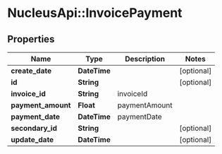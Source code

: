 # NucleusApi::InvoicePayment

## Properties
Name | Type | Description | Notes
------------ | ------------- | ------------- | -------------
**create_date** | **DateTime** |  | [optional] 
**id** | **String** |  | [optional] 
**invoice_id** | **String** | invoiceId | 
**payment_amount** | **Float** | paymentAmount | 
**payment_date** | **DateTime** | paymentDate | 
**secondary_id** | **String** |  | [optional] 
**update_date** | **DateTime** |  | [optional] 



